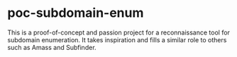 # poc-subdomain-enum
This is a proof-of-concept and passion project for a reconnaissance tool for subdomain enumeration. It takes inspiration and fills a similar role to others such as Amass and Subfinder. 
